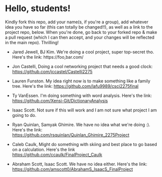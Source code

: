 # Hello, students! 
Kindly fork this repo, add your name(s, if you're a group), add whatever idea you have so far (this can totally be changed!!), as well as a link to the project repo, below.
When you're done, go back to your forked repo & make a pull request (which I can then accept, and your changes will be reflected in the main repo). Thrilling!


* Jared Jewell, BJ Kim. We're doing a cool project, super top-secret tho. Here's the link: https://foo,bar.com/

* Jon Castelli, Doing a cool networking project that needs a good clock: https://github.com/jccastel/Castelli2275

* Lauren Funston. My idea right now is to make something like a family tree. Here's the link: https://github.com/lafu9989/csci2275final

* Ty VanEssen. I'm doing something with word analysis. Here's the link: https://github.com/Xensi-Git/DictionaryAnalysis

* Isaac Scott. Not sure if this will work and I am not sure what project I am going to do.

* Ryan Quinlan, Samyak Ghimire. We have no idea what we're doing :). Here's the link: https://github.com/rsquinlan/Quinlan_Ghimire_2275Project

* Caleb Caulk, Might do something with skiing and best place to go based on a calculation. Here's the link https://github.com/ccaulk/FinalProject_Caulk

* Abraham Scott, Isaac Scott. We have no idea either. Here's the link: https://github.com/amscott0/AbrahamS_IsaacS_FinalProject

